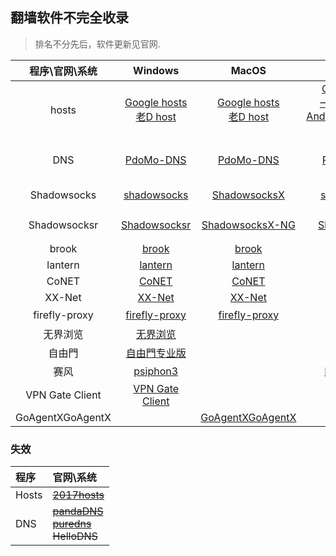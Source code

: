 ##  翻墙软件不完全收录
> 排名不分先后，软件更新见官网.



|  程序\官网\系统  |                           Windows                            |                            MacOS                             |                           Android                            |                             IOS                              |                             教程                             |
| :--------------: | :----------------------------------------------------------: | :----------------------------------------------------------: | :----------------------------------------------------------: | :----------------------------------------------------------: | :----------------------------------------------------------: |
|      hosts       | [Google hosts](https://github.com/racaljk/hosts) <br>  [老D host](https://laod.cn/hosts/) | [Google hosts](https://github.com/racaljk/hosts)  <br>  [老D host](https://laod.cn/hosts/) | [Google hosts](https://github.com/racaljk/hosts) <br>   [一键 Go Hosts](https://play.google.com/store/apps/details?id=com.lerist.ghosts)  <br>  [AndroidGoogleHost](https://github.com/HostsTools/Android) <br>  [老D host](https://laod.cn/hosts/) | [Google hosts](https://github.com/racaljk/hosts)  <br>  [老D host](https://laod.cn/hosts/) | [各平台 hosts 文件位置](https://github.com/racaljk/hosts/wiki/%E5%90%84%E5%B9%B3%E5%8F%B0-hosts-%E6%96%87%E4%BB%B6%E4%BD%8D%E7%BD%AE) <br> [wiki](https://zh.wikipedia.org/zh-cn/Hosts%E6%96%87%E4%BB%B6) |
|       DNS        |                [PdoMo-DNS](https://pdomo.me/)                |                [PdoMo-DNS](https://pdomo.me/)                |                [PdoMo-DNS](https://pdomo.me/)                |                [PdoMo-DNS](https://pdomo.me/)                | [dnsmasq](https://github.com/infinet/dnsmasq) <br> [dnsmasq-china-list](https://github.com/felixonmars/dnsmasq-china-list) |
|   Shadowsocks    | [shadowsocks](https://github.com/shadowsocks/shadowsocks-windows/releases) | [ ShadowsocksX](https://github.com/shadowsocks/shadowsocks-iOS/releases) | [shadowsocks](https://play.google.com/store/apps/details?id=com.github.shadowsocks) | [shadowsocks](https://github.com/shadowsocks/shadowsocks-iOS/wiki/Help) <br>  [Wingy](https://itunes.apple.com/cn/app/wingy-free-proxy-utility-for/id1148026741?mt=8) |                                                              |
|   Shadowsocksr   | [Shadowsocksr](https://github.com/shadowsocksr-backup/shadowsocksr-csharp/releases) | [ShadowsocksX-NG](https://github.com/shadowsocks/ShadowsocksX-NG) | [Shadowsocksr](https://github.com/shadowsocksr-backup/shadowsocksr-android/releases) | [shadowsocks](https://github.com/shadowsocks/shadowsocks-iOS/wiki/Help) |      [Shadowsocks 免费帐号](https://clients.getss.org/)      |
|      brook       |         [brook](https://github.com/txthinking/brook)         |         [brook](https://github.com/txthinking/brook)         |         [brook](https://github.com/txthinking/brook)         | [brook](https://itunes.apple.com/us/app/brook-brook-shadowsocks-vpn-proxy/id1216002642) |    [brook wiki](https://github.com/txthinking/brook/wiki)    |
|     lantern      |              [lantern](https://getlantern.org)               |              [lantern](https://getlantern.org)               | [lantern](https://play.google.com/store/apps/details?id=org.getlantern.lantern) |                                                              |                                                              |
|      CoNET       | [CoNET](https://github.com/QTGate/QTGate-Desktop-Client/releases) | [CoNET](https://github.com/QTGate/QTGate-Desktop-Client/releases) |   [CoNET](https://github.com/QTGate/CoNETPlatform-Android)   |                                                              |                                                              |
|      XX-Net      | [XX-Net](https://github.com/XX-net/XX-Net/blob/master/code/default/download.md) | [XX-Net](https://github.com/XX-net/XX-Net/blob/master/code/default/download.md) |  [Xndroid](https://github.com/XndroidDev/Xndroid/releases)   |                                                              |         [XX-Net ](https://github.com/XX-net/XX-Net)          |
|  firefly-proxy   | [firefly-proxy](https://github.com/yinghuocho/firefly-proxy) | [firefly-proxy](https://github.com/yinghuocho/firefly-proxy) | [萤火虫](https://play.google.com/store/apps/details?id=org.gofirefly.android.vpn) | [尼马代理](https://itunes.apple.com/cn/app/%E5%B0%BC%E9%A9%AC%E4%BB%A3%E7%90%86/id1260125306?mt=8) |                                                              |
|     无界浏览     |       [无界浏览](http://www.wujieliulan.com/news.php)        |                                                              |       [无界浏览](http://www.wujieliulan.com/news.php)        |                                                              |                                                              |
|      自由門      |              [自由門专业版](https://git.io/fgp)              |                                                              |                [自由門](https://git.io/fgma)                 |                                                              |                                                              |
|       赛风       |      [psiphon3](https://psiphon3.com/zh/download.html)       |                                                              | [Psiphon Pro](https://play.google.com/store/apps/details?id=com.psiphon3.subscription) | [Psiphon](https://itunes.apple.com/us/app/psiphon/id1276263909?ls=1&mt=8) |     [用户指南](https://psiphon3.com/zh/user-guide.html)      |
| VPN Gate Client  |  [VPN Gate Client](http://www.vpngate.net/cn/download.aspx)  |                                                              |                                                              |                                                              |                                                              |
| GoAgentXGoAgentX |                                                              |  [GoAgentXGoAgentX](https://github.com/chenowen/GoAgentX-1)  |                                                              |                                                              |                                                              |



### 失效
| 程序| 官网\系统 |
| :------------ |:------------|
|   Hosts   | ~~[2017hosts](https://github.com/wangchunming/2017hosts)~~ |
|   DNS   | ~~[pandaDNS](http://dns.sspanda.com/)~~ <br> ~~[puredns](http://puredns.cn/)~~ <br> ~~HelloDNS~~ |






